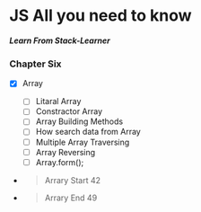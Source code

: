 # JS All you need to know

**_Learn From Stack-Learner_**

### Chapter Six

- [x] Array

  - [ ] Litaral Array
  - [ ] Constractor Array
  - [ ] Array Building Methods
  - [ ] How search data from Array
  - [ ] Multiple Array Traversing
  - [ ] Array Reversing
  - [ ] Array.form();

- > Arrary Start 42
- > Arrary End 49
